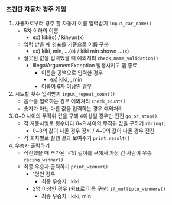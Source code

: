 ### 초간단 자동차 경주 게임
1. 사용자로부터 경주 할 자동차 이름 입력받기 ```input_car_name()```
   - 5자 이하의 이름
     - ex) kiki(o) / kihyun(x)
   - 입력 받을 때 쉼표를 기준으로 이름 구분
     - ex) kiki, min, ...(o) / kiki min shown ...(x)
   - 잘못된 값을 입력했을 때 예외처리 ```check_name_validation()```
     - IllegalArgumentException 발생시키고 앱 종료
       - 이름을 공백으로 입력한 경우
         - ex) kiki, , min
       - 이름이 6자 이상인 경우
2. 시도할 횟수 입력받기 ```input_repeat_count()```
   - 음수를 입력하는 경우 예외처리 ```check_count()```
   - 숫자가 아닌 다른 값을 입력하는 경우 예외처리
3. 0~9 사이의 무작위 값을 구해 4이상일 경우만 전진 ```go_or_stop()```
    - 각 자동차별로 횟수마다 0~9 사이의 무작위 값을 구하기 ```racing()```
      - 0~3의 값이 나올 경우 정지 / 4~9의 값이 나올 경우 전진 
    - 각 회차별로 실행 결과 보여주기 ```print_result()```
4. 우승자 출력하기
   - 직진했을 때 추가된 '-'의 길이를 구해서 가장 긴 사람이 우승 ```racing_winner()```
   - 최종 우승자 출력하기 ```print_winner()```
     - 1명인 경우 
       - 최종 우승자 : kiki
     - 2명 이상인 경우 (쉼표로 이름 구분) ```if_multiple_winners()```
       - 최종 우승자 : kiki, min
